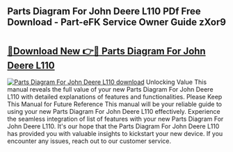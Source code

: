 ## Parts Diagram For John Deere L110 PDf Free Download - Part-eFK Service Owner Guide zXor9

# <h2><a href="http://dfjjqu.blite.top/?on=Parts+Diagram+For+John+Deere+L110">🔗Download New 👉🔴 Parts Diagram For John Deere L110</a></h2>

[![Parts Diagram For John Deere L110 download](https://i.imgur.com/lujVjoI.png)](http://dfjjqu.blite.top/?on=Parts+Diagram+For+John+Deere+L110)
Unlocking Value This manual reveals the full value of your new Parts Diagram For John Deere L110 with detailed explanations of features and functionalities. Please Keep This Manual for Future Reference This manual will be your reliable guide to using your new Parts Diagram For John Deere L110 effectively. Experience the seamless integration of list of features with your new Parts Diagram For John Deere L110. It's our hope that the Parts Diagram For John Deere L110 has provided you with valuable insights to kickstart your new device. If you encounter any issues, reach out to our customer service.
